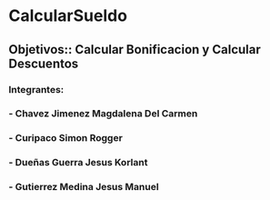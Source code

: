 # CalcularSueldo
## Objetivos:: Calcular Bonificacion y Calcular Descuentos
### Integrantes:
### - Chavez Jimenez Magdalena Del Carmen
### - Curipaco Simon Rogger
### - Dueñas Guerra Jesus Korlant
### - Gutierrez Medina Jesus Manuel
